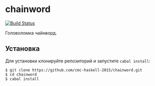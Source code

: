 # chainword

[![Build Status](https://travis-ci.org/cmc-haskell-2015/chainword.svg?branch=master)](https://travis-ci.org/cmc-haskell-2015/chainword)

Головоломка чайнворд.

## Установка

Для установки клонируйте репозиторий и запустите `cabal install`:

```
$ git clone https://github.com/cmc-haskell-2015/chainword.git
$ cd chainword
$ cabal install
```
